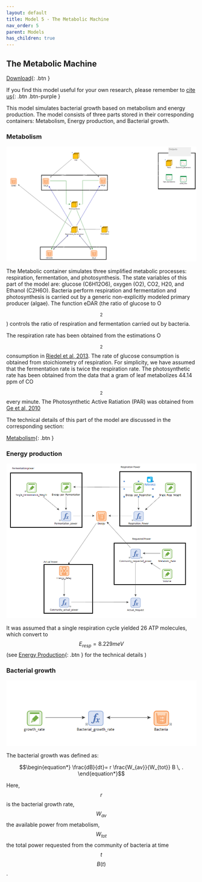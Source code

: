 ```yaml
---
layout: default
title: Model 5 - The Metabolic Machine
nav_order: 5
parent: Models
has_children: true
---
```


## The Metabolic Machine

[Download](https://github.com/SergioCoboLopez/Workshop_ESA/blob/main/GoldSim_Models/Model5_Metabolic_Machine.gsm){: .btn }


If you find this model useful for your own research, please remember to [cite us](https://github.com/SergioCoboLopez/Workshop_ESA/blob/main/CITATION.cff){: .btn .btn-purple }

This model simulates bacterial growth based on metabolism and energy production. The model consists of three parts stored in their corresponding containers: Metabolism, Energy production, and Bacterial growth.

### Metabolism

![Metabolic_Machine](../figures/Metabolic_Machine_1.PNG "Courtesy of GoldSim")

The Metabolic container simulates three simplified metabolic processes: respiration, fermentation, and photosynthesis. The state variables of this part of the model are: glucose
 (C6H12O6), oxygen (O2), CO2, H20, and Ethanol (C2H6O). 
Bacteria perform respiration and fermentation and photosynthesis is carried out by a generic non-explicitly modeled primary producer (algae). The function eDAR (the ratio of glucose to O$$_2$$) controls the ratio of respiration and fermentation
carried out by bacteria.

The respiration rate has been obtained from the estimations O$$_2$$ consumption in [Riedel et al, 2013](https://doi.org/10.1128/AEM.00756-13). The rate of glucose consumption is obtained from stoichiometry of respiration. For simplicity,
we have assumed that the fermentation rate is twice the respiration rate.
The photosynthetic rate has been obtained from the data that a gram of leaf metabolizes 44.14 ppm of CO$$_2$$ every minute. The Photosynthetic Active Ratiation (PAR) was obtained 
from [Ge et al, 2010](https://doi.org/10.1007/s00704-010-0368-6)


The technical details of this part of the model are discussed in the corresponding section: 

[Metabolism](https://sergiocobolopez.github.io/Workshop_ESA/GoldSim_Models/Model_5%20-%20Metabolism.html){: .btn }


### Energy production

![Metabolic_Machine](../figures/Metabolic_Machine_Energy_1.PNG "Courtesy of GoldSim")

It was assumed that a single respiration cycle yielded 26 ATP molecules, which convert to $$E_{resp}=8.229 meV$$ 
(see [Energy Production](https://sergiocobolopez.github.io/Workshop_ESA/GoldSim_Models/Model_5%20-%20Metabolism.html){: .btn } for the technical details )


### Bacterial growth

![Metabolic_Machine](../figures/Metabolic_Machine_growth_1.PNG "Courtesy of GoldSim")

The bacterial growth was defined as:

$$\begin{equation*}
\frac{dB}{dt}= r \frac{W_{av}}{W_{tot}} B \, .
\end{equation*}$$

Here, $$r$$ is the bacterial growth rate, $$W_{av}$$ the available power from metabolism, $$W_{tot}$$ the total power requested from the community of bacteria at time $$t$$ $$B(t)$$.














